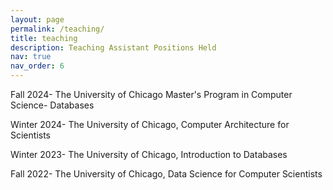 ```yaml
---
layout: page
permalink: /teaching/
title: teaching
description: Teaching Assistant Positions Held
nav: true
nav_order: 6
---
```


Fall 2024- The University of Chicago Master's Program in Computer Science- Databases

Winter 2024- The University of Chicago, Computer Architecture for Scientists

Winter 2023- The University of Chicago, Introduction to Databases

Fall 2022- The University of Chicago, Data Science for Computer Scientists
